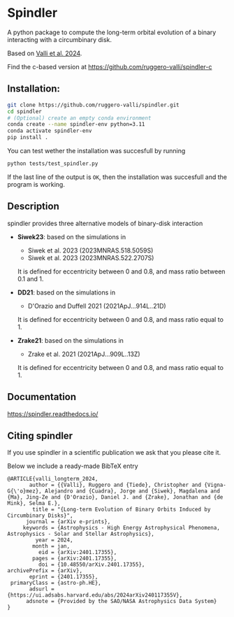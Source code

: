 # Spindler
A python package to compute the long-term orbital evolution of a binary interacting with a circumbinary disk.

Based on [Valli et al. 2024](https://arxiv.org/abs/2401.17355).

Find the c-based version at https://github.com/ruggero-valli/spindler-c

## Installation:
```bash
git clone https://github.com/ruggero-valli/spindler.git
cd spindler
# (Optional) create an empty conda environment
conda create --name spindler-env python=3.11
conda activate spindler-env
pip install .
```
You can test wether the installation was succesfull by running
```bash
python tests/test_spindler.py
```
If the last line of the output is `OK`, then the installation was succesfull and the program is working.

## Description
spindler provides three alternative models of binary-disk interaction
- **Siwek23**: based on the simulations in
   - Siwek et al. 2023 (2023MNRAS.518.5059S)
   - Siwek et al. 2023 (2023MNRAS.522.2707S)
    
    It is defined for eccentricity between 0 and 0.8, and mass ratio between 0.1
    and 1.
- **DD21**: based on the simulations in
    - D'Orazio and Duffell 2021 (2021ApJ...914L..21D)
    
    It is defined for eccentricity between 0 and 0.8, and mass ratio equal to 1.
- **Zrake21**: based on the simulations in
    - Zrake et al. 2021 (2021ApJ...909L..13Z)
    
    It is defined for eccentricity between 0 and 0.8, and mass ratio equal to 1.

## Documentation
https://spindler.readthedocs.io/

## Citing spindler
If you use spindler in a scientific publication we ask that you please cite it.

Below we include a ready-made BibTeX entry

```
@ARTICLE{valli_longterm_2024,
       author = {{Valli}, Ruggero and {Tiede}, Christopher and {Vigna-G{\'o}mez}, Alejandro and {Cuadra}, Jorge and {Siwek}, Magdalena and {Ma}, Jing-Ze and {D'Orazio}, Daniel J. and {Zrake}, Jonathan and {de Mink}, Selma E.},
        title = "{Long-term Evolution of Binary Orbits Induced by Circumbinary Disks}",
      journal = {arXiv e-prints},
     keywords = {Astrophysics - High Energy Astrophysical Phenomena, Astrophysics - Solar and Stellar Astrophysics},
         year = 2024,
        month = jan,
          eid = {arXiv:2401.17355},
        pages = {arXiv:2401.17355},
          doi = {10.48550/arXiv.2401.17355},
archivePrefix = {arXiv},
       eprint = {2401.17355},
 primaryClass = {astro-ph.HE},
       adsurl = {https://ui.adsabs.harvard.edu/abs/2024arXiv240117355V},
      adsnote = {Provided by the SAO/NASA Astrophysics Data System}
}

```
